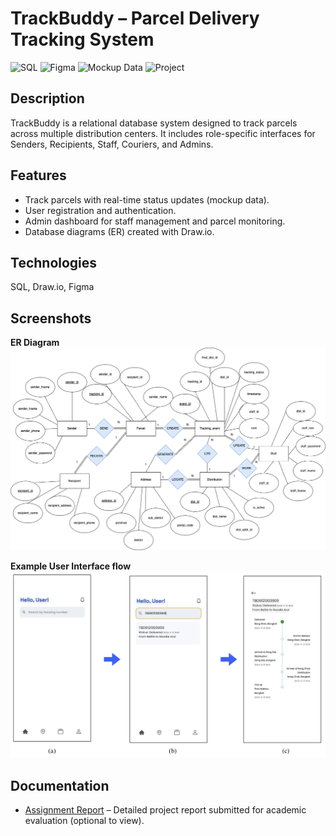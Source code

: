 # TrackBuddy – Parcel Delivery Tracking System

![SQL](https://img.shields.io/badge/Database-SQL-blue)
![Figma](https://img.shields.io/badge/Design-Figma-orange)
![Mockup Data](https://img.shields.io/badge/Data-Mockup-lightgrey)
![Project](https://img.shields.io/badge/Project-Database%20System-brightgreen)

## Description
TrackBuddy is a relational database system designed to track parcels across multiple distribution centers. It includes role-specific interfaces for Senders, Recipients, Staff, Couriers, and Admins.  

## Features
- Track parcels with real-time status updates (mockup data).  
- User registration and authentication.  
- Admin dashboard for staff management and parcel monitoring.  
- Database diagrams (ER) created with Draw.io.

## Technologies
SQL, Draw.io, Figma

## Screenshots
**ER Diagram**  
![Database Diagram](er_trackbuddy.png)

**Example User Interface flow**  
![UI Screenshot](ui_flow_trackbuddy.png)

## Documentation
- [Assignment Report](trackbuddy_report.pdf) – Detailed project report submitted for academic evaluation (optional to view).
